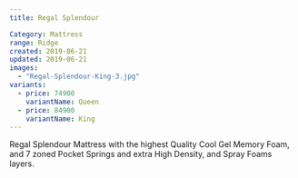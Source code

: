 ```yaml
---
title: Regal Splendour

Category: Mattress
range: Ridge
created: 2019-06-21
updated: 2019-06-21
images:
  - "Regal-Splendour-King-3.jpg"
variants:
  - price: 74900
    variantName: Queen
  - price: 84900
    variantName: King
---
```


Regal Splendour Mattress with the highest Quality Cool Gel Memory Foam, and 7 zoned Pocket Springs and extra High Density, and Spray Foams layers.
